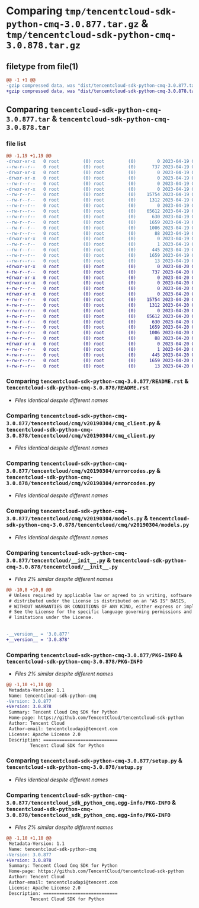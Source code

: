 # Comparing `tmp/tencentcloud-sdk-python-cmq-3.0.877.tar.gz` & `tmp/tencentcloud-sdk-python-cmq-3.0.878.tar.gz`

## filetype from file(1)

```diff
@@ -1 +1 @@
-gzip compressed data, was "dist/tencentcloud-sdk-python-cmq-3.0.877.tar", last modified: Wed Apr 19 09:10:43 2023, max compression
+gzip compressed data, was "dist/tencentcloud-sdk-python-cmq-3.0.878.tar", last modified: Thu Apr 20 00:24:36 2023, max compression
```

## Comparing `tencentcloud-sdk-python-cmq-3.0.877.tar` & `tencentcloud-sdk-python-cmq-3.0.878.tar`

### file list

```diff
@@ -1,19 +1,19 @@
-drwxr-xr-x   0 root         (0) root         (0)        0 2023-04-19 09:10:43.000000 tencentcloud-sdk-python-cmq-3.0.877/
--rw-r--r--   0 root         (0) root         (0)      737 2023-04-19 09:10:43.000000 tencentcloud-sdk-python-cmq-3.0.877/README.rst
-drwxr-xr-x   0 root         (0) root         (0)        0 2023-04-19 09:10:43.000000 tencentcloud-sdk-python-cmq-3.0.877/tencentcloud/
-drwxr-xr-x   0 root         (0) root         (0)        0 2023-04-19 09:10:43.000000 tencentcloud-sdk-python-cmq-3.0.877/tencentcloud/cmq/
--rw-r--r--   0 root         (0) root         (0)        0 2023-04-19 09:10:43.000000 tencentcloud-sdk-python-cmq-3.0.877/tencentcloud/cmq/__init__.py
-drwxr-xr-x   0 root         (0) root         (0)        0 2023-04-19 09:10:43.000000 tencentcloud-sdk-python-cmq-3.0.877/tencentcloud/cmq/v20190304/
--rw-r--r--   0 root         (0) root         (0)    15754 2023-04-19 09:10:43.000000 tencentcloud-sdk-python-cmq-3.0.877/tencentcloud/cmq/v20190304/cmq_client.py
--rw-r--r--   0 root         (0) root         (0)     1312 2023-04-19 09:10:43.000000 tencentcloud-sdk-python-cmq-3.0.877/tencentcloud/cmq/v20190304/errorcodes.py
--rw-r--r--   0 root         (0) root         (0)        0 2023-04-19 09:10:43.000000 tencentcloud-sdk-python-cmq-3.0.877/tencentcloud/cmq/v20190304/__init__.py
--rw-r--r--   0 root         (0) root         (0)    65612 2023-04-19 09:10:43.000000 tencentcloud-sdk-python-cmq-3.0.877/tencentcloud/cmq/v20190304/models.py
--rw-r--r--   0 root         (0) root         (0)      630 2023-04-19 09:10:43.000000 tencentcloud-sdk-python-cmq-3.0.877/tencentcloud/__init__.py
--rw-r--r--   0 root         (0) root         (0)     1659 2023-04-19 09:10:43.000000 tencentcloud-sdk-python-cmq-3.0.877/PKG-INFO
--rw-r--r--   0 root         (0) root         (0)     1006 2023-04-19 09:10:43.000000 tencentcloud-sdk-python-cmq-3.0.877/setup.py
--rw-r--r--   0 root         (0) root         (0)       88 2023-04-19 09:10:43.000000 tencentcloud-sdk-python-cmq-3.0.877/setup.cfg
-drwxr-xr-x   0 root         (0) root         (0)        0 2023-04-19 09:10:43.000000 tencentcloud-sdk-python-cmq-3.0.877/tencentcloud_sdk_python_cmq.egg-info/
--rw-r--r--   0 root         (0) root         (0)        1 2023-04-19 09:10:43.000000 tencentcloud-sdk-python-cmq-3.0.877/tencentcloud_sdk_python_cmq.egg-info/dependency_links.txt
--rw-r--r--   0 root         (0) root         (0)      445 2023-04-19 09:10:43.000000 tencentcloud-sdk-python-cmq-3.0.877/tencentcloud_sdk_python_cmq.egg-info/SOURCES.txt
--rw-r--r--   0 root         (0) root         (0)     1659 2023-04-19 09:10:43.000000 tencentcloud-sdk-python-cmq-3.0.877/tencentcloud_sdk_python_cmq.egg-info/PKG-INFO
--rw-r--r--   0 root         (0) root         (0)       13 2023-04-19 09:10:43.000000 tencentcloud-sdk-python-cmq-3.0.877/tencentcloud_sdk_python_cmq.egg-info/top_level.txt
+drwxr-xr-x   0 root         (0) root         (0)        0 2023-04-20 00:24:36.000000 tencentcloud-sdk-python-cmq-3.0.878/
+-rw-r--r--   0 root         (0) root         (0)      737 2023-04-20 00:24:36.000000 tencentcloud-sdk-python-cmq-3.0.878/README.rst
+drwxr-xr-x   0 root         (0) root         (0)        0 2023-04-20 00:24:36.000000 tencentcloud-sdk-python-cmq-3.0.878/tencentcloud/
+drwxr-xr-x   0 root         (0) root         (0)        0 2023-04-20 00:24:36.000000 tencentcloud-sdk-python-cmq-3.0.878/tencentcloud/cmq/
+-rw-r--r--   0 root         (0) root         (0)        0 2023-04-20 00:24:36.000000 tencentcloud-sdk-python-cmq-3.0.878/tencentcloud/cmq/__init__.py
+drwxr-xr-x   0 root         (0) root         (0)        0 2023-04-20 00:24:36.000000 tencentcloud-sdk-python-cmq-3.0.878/tencentcloud/cmq/v20190304/
+-rw-r--r--   0 root         (0) root         (0)    15754 2023-04-20 00:24:36.000000 tencentcloud-sdk-python-cmq-3.0.878/tencentcloud/cmq/v20190304/cmq_client.py
+-rw-r--r--   0 root         (0) root         (0)     1312 2023-04-20 00:24:36.000000 tencentcloud-sdk-python-cmq-3.0.878/tencentcloud/cmq/v20190304/errorcodes.py
+-rw-r--r--   0 root         (0) root         (0)        0 2023-04-20 00:24:36.000000 tencentcloud-sdk-python-cmq-3.0.878/tencentcloud/cmq/v20190304/__init__.py
+-rw-r--r--   0 root         (0) root         (0)    65612 2023-04-20 00:24:36.000000 tencentcloud-sdk-python-cmq-3.0.878/tencentcloud/cmq/v20190304/models.py
+-rw-r--r--   0 root         (0) root         (0)      630 2023-04-20 00:24:36.000000 tencentcloud-sdk-python-cmq-3.0.878/tencentcloud/__init__.py
+-rw-r--r--   0 root         (0) root         (0)     1659 2023-04-20 00:24:36.000000 tencentcloud-sdk-python-cmq-3.0.878/PKG-INFO
+-rw-r--r--   0 root         (0) root         (0)     1006 2023-04-20 00:24:36.000000 tencentcloud-sdk-python-cmq-3.0.878/setup.py
+-rw-r--r--   0 root         (0) root         (0)       88 2023-04-20 00:24:36.000000 tencentcloud-sdk-python-cmq-3.0.878/setup.cfg
+drwxr-xr-x   0 root         (0) root         (0)        0 2023-04-20 00:24:36.000000 tencentcloud-sdk-python-cmq-3.0.878/tencentcloud_sdk_python_cmq.egg-info/
+-rw-r--r--   0 root         (0) root         (0)        1 2023-04-20 00:24:36.000000 tencentcloud-sdk-python-cmq-3.0.878/tencentcloud_sdk_python_cmq.egg-info/dependency_links.txt
+-rw-r--r--   0 root         (0) root         (0)      445 2023-04-20 00:24:36.000000 tencentcloud-sdk-python-cmq-3.0.878/tencentcloud_sdk_python_cmq.egg-info/SOURCES.txt
+-rw-r--r--   0 root         (0) root         (0)     1659 2023-04-20 00:24:36.000000 tencentcloud-sdk-python-cmq-3.0.878/tencentcloud_sdk_python_cmq.egg-info/PKG-INFO
+-rw-r--r--   0 root         (0) root         (0)       13 2023-04-20 00:24:36.000000 tencentcloud-sdk-python-cmq-3.0.878/tencentcloud_sdk_python_cmq.egg-info/top_level.txt
```

### Comparing `tencentcloud-sdk-python-cmq-3.0.877/README.rst` & `tencentcloud-sdk-python-cmq-3.0.878/README.rst`

 * *Files identical despite different names*

### Comparing `tencentcloud-sdk-python-cmq-3.0.877/tencentcloud/cmq/v20190304/cmq_client.py` & `tencentcloud-sdk-python-cmq-3.0.878/tencentcloud/cmq/v20190304/cmq_client.py`

 * *Files identical despite different names*

### Comparing `tencentcloud-sdk-python-cmq-3.0.877/tencentcloud/cmq/v20190304/errorcodes.py` & `tencentcloud-sdk-python-cmq-3.0.878/tencentcloud/cmq/v20190304/errorcodes.py`

 * *Files identical despite different names*

### Comparing `tencentcloud-sdk-python-cmq-3.0.877/tencentcloud/cmq/v20190304/models.py` & `tencentcloud-sdk-python-cmq-3.0.878/tencentcloud/cmq/v20190304/models.py`

 * *Files identical despite different names*

### Comparing `tencentcloud-sdk-python-cmq-3.0.877/tencentcloud/__init__.py` & `tencentcloud-sdk-python-cmq-3.0.878/tencentcloud/__init__.py`

 * *Files 2% similar despite different names*

```diff
@@ -10,8 +10,8 @@
 # Unless required by applicable law or agreed to in writing, software
 # distributed under the License is distributed on an "AS IS" BASIS,
 # WITHOUT WARRANTIES OR CONDITIONS OF ANY KIND, either express or implied.
 # See the License for the specific language governing permissions and
 # limitations under the License.
 
 
-__version__ = '3.0.877'
+__version__ = '3.0.878'
```

### Comparing `tencentcloud-sdk-python-cmq-3.0.877/PKG-INFO` & `tencentcloud-sdk-python-cmq-3.0.878/PKG-INFO`

 * *Files 2% similar despite different names*

```diff
@@ -1,10 +1,10 @@
 Metadata-Version: 1.1
 Name: tencentcloud-sdk-python-cmq
-Version: 3.0.877
+Version: 3.0.878
 Summary: Tencent Cloud Cmq SDK for Python
 Home-page: https://github.com/TencentCloud/tencentcloud-sdk-python
 Author: Tencent Cloud
 Author-email: tencentcloudapi@tencent.com
 License: Apache License 2.0
 Description: ============================
         Tencent Cloud SDK for Python
```

### Comparing `tencentcloud-sdk-python-cmq-3.0.877/setup.py` & `tencentcloud-sdk-python-cmq-3.0.878/setup.py`

 * *Files identical despite different names*

### Comparing `tencentcloud-sdk-python-cmq-3.0.877/tencentcloud_sdk_python_cmq.egg-info/PKG-INFO` & `tencentcloud-sdk-python-cmq-3.0.878/tencentcloud_sdk_python_cmq.egg-info/PKG-INFO`

 * *Files 2% similar despite different names*

```diff
@@ -1,10 +1,10 @@
 Metadata-Version: 1.1
 Name: tencentcloud-sdk-python-cmq
-Version: 3.0.877
+Version: 3.0.878
 Summary: Tencent Cloud Cmq SDK for Python
 Home-page: https://github.com/TencentCloud/tencentcloud-sdk-python
 Author: Tencent Cloud
 Author-email: tencentcloudapi@tencent.com
 License: Apache License 2.0
 Description: ============================
         Tencent Cloud SDK for Python
```

